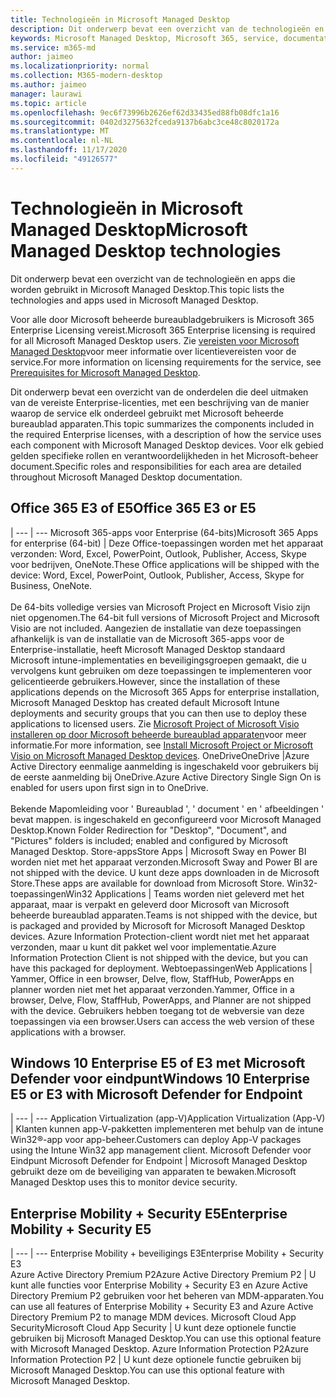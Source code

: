 ```yaml
---
title: Technologieën in Microsoft Managed Desktop
description: Dit onderwerp bevat een overzicht van de technologieën en apps die worden gebruikt in Microsoft Managed Desktop.
keywords: Microsoft Managed Desktop, Microsoft 365, service, documentatie
ms.service: m365-md
author: jaimeo
ms.localizationpriority: normal
ms.collection: M365-modern-desktop
ms.author: jaimeo
manager: laurawi
ms.topic: article
ms.openlocfilehash: 9ec6f73996b2626ef62d33435ed88fb08dfc1a16
ms.sourcegitcommit: 0402d3275632fceda9137b6abc3ce48c8020172a
ms.translationtype: MT
ms.contentlocale: nl-NL
ms.lasthandoff: 11/17/2020
ms.locfileid: "49126577"
---
```

# <a name="microsoft-managed-desktop-technologies"></a><span data-ttu-id="c615c-104">Technologieën in Microsoft Managed Desktop</span><span class="sxs-lookup"><span data-stu-id="c615c-104">Microsoft Managed Desktop technologies</span></span>

<span data-ttu-id="c615c-105">Dit onderwerp bevat een overzicht van de technologieën en apps die worden gebruikt in Microsoft Managed Desktop.</span><span class="sxs-lookup"><span data-stu-id="c615c-105">This topic lists the technologies and apps used in Microsoft Managed Desktop.</span></span>

<!-- Microsoft 365 E5; Device as a Service -->
<!-- in O365 table, standard suite, removed this sentence "Please see the Installation of Project/Visio 64bit Click to Run Addendum for important deployment instructions. -->

<span data-ttu-id="c615c-106">Voor alle door Microsoft beheerde bureaubladgebruikers is Microsoft 365 Enterprise Licensing vereist.</span><span class="sxs-lookup"><span data-stu-id="c615c-106">Microsoft 365 Enterprise licensing is required for all Microsoft Managed Desktop users.</span></span> <span data-ttu-id="c615c-107">Zie [vereisten voor Microsoft Managed Desktop](../get-ready/prerequisites.md)voor meer informatie over licentievereisten voor de service.</span><span class="sxs-lookup"><span data-stu-id="c615c-107">For more information on licensing requirements for the service, see [Prerequisites for Microsoft Managed Desktop](../get-ready/prerequisites.md).</span></span>

<span data-ttu-id="c615c-108">Dit onderwerp bevat een overzicht van de onderdelen die deel uitmaken van de vereiste Enterprise-licenties, met een beschrijving van de manier waarop de service elk onderdeel gebruikt met Microsoft beheerde bureaublad apparaten.</span><span class="sxs-lookup"><span data-stu-id="c615c-108">This topic summarizes the components included in the required Enterprise licenses, with a description of how the service uses each component with Microsoft Managed Desktop devices.</span></span> <span data-ttu-id="c615c-109">Voor elk gebied gelden specifieke rollen en verantwoordelijkheden in het Microsoft-beheer document.</span><span class="sxs-lookup"><span data-stu-id="c615c-109">Specific roles and responsibilities for each area are detailed throughout Microsoft Managed Desktop documentation.</span></span> 

## <a name="office-365-e3-or-e5"></a><span data-ttu-id="c615c-110">Office 365 E3 of E5</span><span class="sxs-lookup"><span data-stu-id="c615c-110">Office 365 E3 or E5</span></span>
 |
 --- | ---
<span data-ttu-id="c615c-111">Microsoft 365-apps voor Enterprise (64-bits)</span><span class="sxs-lookup"><span data-stu-id="c615c-111">Microsoft 365 Apps for enterprise (64-bit)</span></span> | <span data-ttu-id="c615c-112">Deze Office-toepassingen worden met het apparaat verzonden: Word, Excel, PowerPoint, Outlook, Publisher, Access, Skype voor bedrijven, OneNote.</span><span class="sxs-lookup"><span data-stu-id="c615c-112">These Office applications will be shipped with the device: Word, Excel, PowerPoint, Outlook, Publisher, Access, Skype for Business, OneNote.</span></span><br><br><span data-ttu-id="c615c-113">De 64-bits volledige versies van Microsoft Project en Microsoft Visio zijn niet opgenomen.</span><span class="sxs-lookup"><span data-stu-id="c615c-113">The 64-bit full versions of Microsoft Project and Microsoft Visio are not included.</span></span> <span data-ttu-id="c615c-114">Aangezien de installatie van deze toepassingen afhankelijk is van de installatie van de Microsoft 365-apps voor de Enterprise-installatie, heeft Microsoft Managed Desktop standaard Microsoft intune-implementaties en beveiligingsgroepen gemaakt, die u vervolgens kunt gebruiken om deze toepassingen te implementeren voor gelicentieerde gebruikers.</span><span class="sxs-lookup"><span data-stu-id="c615c-114">However, since the installation of these applications depends on the Microsoft 365 Apps for enterprise installation, Microsoft Managed Desktop has created default Microsoft Intune deployments and security groups that you can then use to deploy these applications to licensed users.</span></span> <span data-ttu-id="c615c-115">Zie [Microsoft Project of Microsoft Visio installeren op door Microsoft beheerde bureaublad apparaten](../get-started/project-visio.md)voor meer informatie.</span><span class="sxs-lookup"><span data-stu-id="c615c-115">For more information, see [Install Microsoft Project or Microsoft Visio on Microsoft Managed Desktop devices](../get-started/project-visio.md).</span></span>
<span data-ttu-id="c615c-116">OneDrive</span><span class="sxs-lookup"><span data-stu-id="c615c-116">OneDrive</span></span> |<span data-ttu-id="c615c-117">Azure Active Directory eenmalige aanmelding is ingeschakeld voor gebruikers bij de eerste aanmelding bij OneDrive.</span><span class="sxs-lookup"><span data-stu-id="c615c-117">Azure Active Directory Single Sign On is enabled for users upon first sign in to OneDrive.</span></span><br><br><span data-ttu-id="c615c-118">Bekende Mapomleiding voor ' Bureaublad ', ' document ' en ' afbeeldingen ' bevat mappen. is ingeschakeld en geconfigureerd voor Microsoft Managed Desktop.</span><span class="sxs-lookup"><span data-stu-id="c615c-118">Known Folder Redirection for "Desktop", "Document", and "Pictures" folders is included; enabled and configured by Microsoft Managed Desktop.</span></span>
<span data-ttu-id="c615c-119">Store-apps</span><span class="sxs-lookup"><span data-stu-id="c615c-119">Store Apps</span></span> |    <span data-ttu-id="c615c-120">Microsoft Sway en Power BI worden niet met het apparaat verzonden.</span><span class="sxs-lookup"><span data-stu-id="c615c-120">Microsoft Sway and Power BI are not shipped with the device.</span></span> <span data-ttu-id="c615c-121">U kunt deze apps downloaden in de Microsoft Store.</span><span class="sxs-lookup"><span data-stu-id="c615c-121">These apps are available for download from Microsoft Store.</span></span>
<span data-ttu-id="c615c-122">Win32-toepassingen</span><span class="sxs-lookup"><span data-stu-id="c615c-122">Win32 Applications</span></span> |    <span data-ttu-id="c615c-123">Teams worden niet geleverd met het apparaat, maar is verpakt en geleverd door Microsoft van Microsoft beheerde bureaublad apparaten.</span><span class="sxs-lookup"><span data-stu-id="c615c-123">Teams is not shipped with the device, but is packaged and provided by Microsoft for Microsoft Managed Desktop devices.</span></span> <span data-ttu-id="c615c-124">Azure Information Protection-client wordt niet met het apparaat verzonden, maar u kunt dit pakket wel voor implementatie.</span><span class="sxs-lookup"><span data-stu-id="c615c-124">Azure Information Protection Client is not shipped with the device, but you can have this packaged for deployment.</span></span>
<span data-ttu-id="c615c-125">Webtoepassingen</span><span class="sxs-lookup"><span data-stu-id="c615c-125">Web Applications</span></span> |  <span data-ttu-id="c615c-126">Yammer, Office in een browser, Delve, flow, StaffHub, PowerApps en planner worden niet met het apparaat verzonden.</span><span class="sxs-lookup"><span data-stu-id="c615c-126">Yammer, Office in a browser, Delve, Flow, StaffHub, PowerApps, and Planner are not shipped with the device.</span></span> <span data-ttu-id="c615c-127">Gebruikers hebben toegang tot de webversie van deze toepassingen via een browser.</span><span class="sxs-lookup"><span data-stu-id="c615c-127">Users can access the web version of these applications with a browser.</span></span>


## <a name="windows-10-enterprise-e5-or-e3-with-microsoft-defender-for-endpoint"></a><span data-ttu-id="c615c-128">Windows 10 Enterprise E5 of E3 met Microsoft Defender voor eindpunt</span><span class="sxs-lookup"><span data-stu-id="c615c-128">Windows 10 Enterprise E5 or E3 with Microsoft Defender for Endpoint</span></span>

 |
 --- | ---
<span data-ttu-id="c615c-129">Application Virtualization (app-V)</span><span class="sxs-lookup"><span data-stu-id="c615c-129">Application Virtualization (App-V)</span></span> |    <span data-ttu-id="c615c-130">Klanten kunnen app-V-pakketten implementeren met behulp van de intune Win32®-app voor app-beheer.</span><span class="sxs-lookup"><span data-stu-id="c615c-130">Customers can deploy App-V packages using the Intune Win32 app management client.</span></span>
<span data-ttu-id="c615c-131">Microsoft Defender voor Eindpunt </span><span class="sxs-lookup"><span data-stu-id="c615c-131">Microsoft Defender for Endpoint</span></span> |    <span data-ttu-id="c615c-132">Microsoft Managed Desktop gebruikt deze om de beveiliging van apparaten te bewaken.</span><span class="sxs-lookup"><span data-stu-id="c615c-132">Microsoft Managed Desktop uses this to monitor device security.</span></span> 

## <a name="enterprise-mobility--security-e5"></a><span data-ttu-id="c615c-133">Enterprise Mobility + Security E5</span><span class="sxs-lookup"><span data-stu-id="c615c-133">Enterprise Mobility + Security E5</span></span>

 |
 --- | ---
<span data-ttu-id="c615c-134">Enterprise Mobility + beveiligings E3</span><span class="sxs-lookup"><span data-stu-id="c615c-134">Enterprise Mobility + Security E3</span></span><br><span data-ttu-id="c615c-135">Azure Active Directory Premium P2</span><span class="sxs-lookup"><span data-stu-id="c615c-135">Azure Active Directory Premium P2</span></span> |    <span data-ttu-id="c615c-136">U kunt alle functies voor Enterprise Mobility + Security E3 en Azure Active Directory Premium P2 gebruiken voor het beheren van MDM-apparaten.</span><span class="sxs-lookup"><span data-stu-id="c615c-136">You can use all features of Enterprise Mobility + Security E3 and Azure Active Directory Premium P2 to manage MDM devices.</span></span>
<span data-ttu-id="c615c-137">Microsoft Cloud App Security</span><span class="sxs-lookup"><span data-stu-id="c615c-137">Microsoft Cloud App Security</span></span> |  <span data-ttu-id="c615c-138">U kunt deze optionele functie gebruiken bij Microsoft Managed Desktop.</span><span class="sxs-lookup"><span data-stu-id="c615c-138">You can use this optional feature with Microsoft Managed Desktop.</span></span>
<span data-ttu-id="c615c-139">Azure Information Protection P2</span><span class="sxs-lookup"><span data-stu-id="c615c-139">Azure Information Protection P2</span></span>  | <span data-ttu-id="c615c-140">U kunt deze optionele functie gebruiken bij Microsoft Managed Desktop.</span><span class="sxs-lookup"><span data-stu-id="c615c-140">You can use this optional feature with Microsoft Managed Desktop.</span></span>
